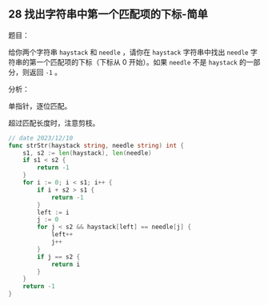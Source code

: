 ## 28 找出字符串中第一个匹配项的下标-简单

题目：

给你两个字符串 `haystack` 和 `needle` ，请你在 `haystack` 字符串中找出 `needle` 字符串的第一个匹配项的下标（下标从 0 开始）。如果 `needle` 不是 `haystack` 的一部分，则返回 `-1` 。



分析：

单指针，逐位匹配。

超过匹配长度时，注意剪枝。

```go
// date 2023/12/10
func strStr(haystack string, needle string) int {
    s1, s2 := len(haystack), len(needle)
    if s1 < s2 {
        return -1
    }
    for i := 0; i < s1; i++ {
        if i + s2 > s1 {
            return -1
        }
        left := i
        j := 0
        for j < s2 && haystack[left] == needle[j] {
            left++
            j++
        }
        if j == s2 {
            return i
        }
    }
    return -1
}
```


